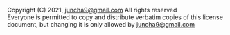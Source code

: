 Copyright (C) 2021, juncha9@gmail.com All rights reserved  
Everyone is permitted to copy and distribute verbatim copies of this license document, but changing it is only allowed by juncha9@gmail.com 
